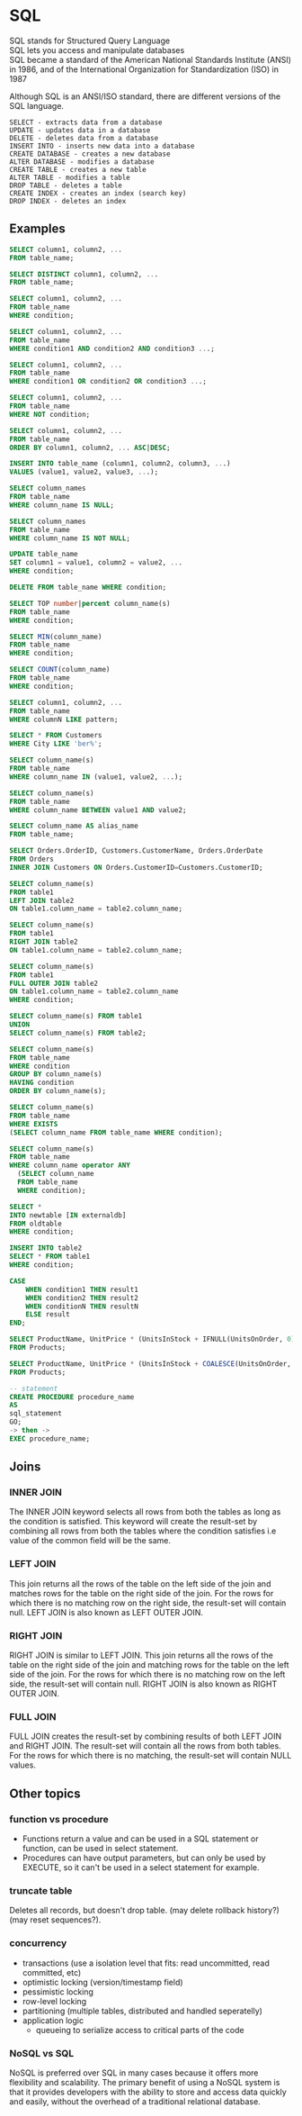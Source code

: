 # SQL
SQL stands for Structured Query Language  
SQL lets you access and manipulate databases  
SQL became a standard of the American National Standards Institute (ANSI) in 1986, and of the International Organization for Standardization (ISO) in 1987

Although SQL is an ANSI/ISO standard, there are different versions of the SQL language.

    SELECT - extracts data from a database
    UPDATE - updates data in a database
    DELETE - deletes data from a database
    INSERT INTO - inserts new data into a database
    CREATE DATABASE - creates a new database
    ALTER DATABASE - modifies a database
    CREATE TABLE - creates a new table
    ALTER TABLE - modifies a table
    DROP TABLE - deletes a table
    CREATE INDEX - creates an index (search key)
    DROP INDEX - deletes an index

## Examples

```sql
SELECT column1, column2, ...
FROM table_name;

SELECT DISTINCT column1, column2, ...
FROM table_name;

SELECT column1, column2, ...
FROM table_name
WHERE condition;

SELECT column1, column2, ...
FROM table_name
WHERE condition1 AND condition2 AND condition3 ...;

SELECT column1, column2, ...
FROM table_name
WHERE condition1 OR condition2 OR condition3 ...;

SELECT column1, column2, ...
FROM table_name
WHERE NOT condition;

SELECT column1, column2, ...
FROM table_name
ORDER BY column1, column2, ... ASC|DESC;

INSERT INTO table_name (column1, column2, column3, ...)
VALUES (value1, value2, value3, ...);

SELECT column_names
FROM table_name
WHERE column_name IS NULL;

SELECT column_names
FROM table_name
WHERE column_name IS NOT NULL;

UPDATE table_name
SET column1 = value1, column2 = value2, ...
WHERE condition;

DELETE FROM table_name WHERE condition;

SELECT TOP number|percent column_name(s)
FROM table_name
WHERE condition;

SELECT MIN(column_name)
FROM table_name
WHERE condition;

SELECT COUNT(column_name)
FROM table_name
WHERE condition;

SELECT column1, column2, ...
FROM table_name
WHERE columnN LIKE pattern;

SELECT * FROM Customers
WHERE City LIKE 'ber%';

SELECT column_name(s)
FROM table_name
WHERE column_name IN (value1, value2, ...);

SELECT column_name(s)
FROM table_name
WHERE column_name BETWEEN value1 AND value2;

SELECT column_name AS alias_name
FROM table_name;

SELECT Orders.OrderID, Customers.CustomerName, Orders.OrderDate
FROM Orders
INNER JOIN Customers ON Orders.CustomerID=Customers.CustomerID;

SELECT column_name(s)
FROM table1
LEFT JOIN table2
ON table1.column_name = table2.column_name;

SELECT column_name(s)
FROM table1
RIGHT JOIN table2
ON table1.column_name = table2.column_name;

SELECT column_name(s)
FROM table1
FULL OUTER JOIN table2
ON table1.column_name = table2.column_name
WHERE condition;

SELECT column_name(s) FROM table1
UNION
SELECT column_name(s) FROM table2;

SELECT column_name(s)
FROM table_name
WHERE condition
GROUP BY column_name(s)
HAVING condition
ORDER BY column_name(s);

SELECT column_name(s)
FROM table_name
WHERE EXISTS
(SELECT column_name FROM table_name WHERE condition);

SELECT column_name(s)
FROM table_name
WHERE column_name operator ANY
  (SELECT column_name
  FROM table_name
  WHERE condition);

SELECT *
INTO newtable [IN externaldb]
FROM oldtable
WHERE condition;

INSERT INTO table2
SELECT * FROM table1
WHERE condition;

CASE
    WHEN condition1 THEN result1
    WHEN condition2 THEN result2
    WHEN conditionN THEN resultN
    ELSE result
END;

SELECT ProductName, UnitPrice * (UnitsInStock + IFNULL(UnitsOnOrder, 0))
FROM Products;

SELECT ProductName, UnitPrice * (UnitsInStock + COALESCE(UnitsOnOrder, 0))
FROM Products;

-- statement
CREATE PROCEDURE procedure_name
AS
sql_statement
GO;
-> then ->
EXEC procedure_name;

```


## Joins
### INNER JOIN
The INNER JOIN keyword selects all rows from both the tables as long as the condition is satisfied. This keyword will create the result-set by combining all rows from both the tables where the condition satisfies i.e value of the common field will be the same. 

### LEFT JOIN
This join returns all the rows of the table on the left side of the join and matches rows for the table on the right side of the join. For the rows for which there is no matching row on the right side, the result-set will contain null. LEFT JOIN is also known as LEFT OUTER JOIN.

### RIGHT JOIN
RIGHT JOIN is similar to LEFT JOIN. This join returns all the rows of the table on the right side of the join and matching rows for the table on the left side of the join. For the rows for which there is no matching row on the left side, the result-set will contain null. RIGHT JOIN is also known as RIGHT OUTER JOIN.

### FULL JOIN
FULL JOIN creates the result-set by combining results of both LEFT JOIN and RIGHT JOIN. The result-set will contain all the rows from both tables. For the rows for which there is no matching, the result-set will contain NULL values.


## Other topics

### function vs procedure
- Functions return a value and can be used in a SQL statement or function, can be used in select statement.
- Procedures can have output parameters, but can only be used by EXECUTE, so it can't be used in a select statement for example.


### truncate table
Deletes all records, but doesn't drop table. (may delete rollback history?) (may reset sequences?).


### concurrency
- transactions (use a isolation level that fits: read uncommitted, read committed, etc)
- optimistic locking (version/timestamp field)
- pessimistic locking
- row-level locking
- partitioning (multiple tables, distributed and handled seperatelly)
- application logic
  - queueing to serialize access to critical parts of the code

### NoSQL vs SQL
NoSQL is preferred over SQL in many cases because it offers more flexibility and scalability.
The primary benefit of using a NoSQL system is that it provides developers with the ability to store and access data quickly and easily, without the overhead of a traditional relational database.

